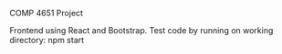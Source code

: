 COMP 4651 Project 

Frontend using React and Bootstrap. 
Test code by running on working directory: npm start
